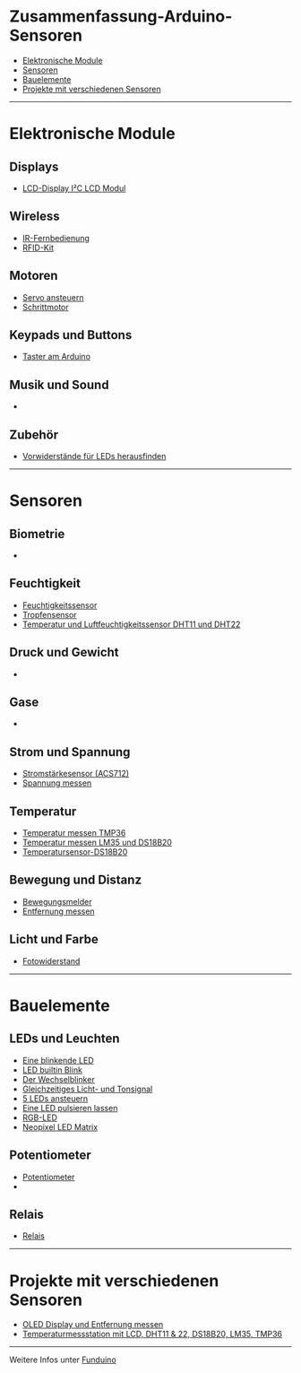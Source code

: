 # Zusammenfassung-Arduino-Sensoren

- [Elektronische Module](https://github.com/Linu-Tec/Zusammenfassung-Arduino-Sensoren/tree/main?tab=readme-ov-file#elektronische-module)
- [Sensoren](https://github.com/Linu-Tec/Zusammenfassung-Arduino-Sensoren/tree/main?tab=readme-ov-file#sensoren)
- [Bauelemente](https://github.com/Linu-Tec/Zusammenfassung-Arduino-Sensoren/tree/main?tab=readme-ov-file#bauelemente)
- [Projekte mit verschiedenen Sensoren](https://github.com/Linu-Tec/Zusammenfassung-Arduino-Sensoren/tree/main?tab=readme-ov-file#projekte-mit-verschiedenen-sensoren)


--------------------------------------
# Elektronische Module

## Displays
- [LCD-Display I²C LCD Modul](https://github.com/Linu-Tec/LCD-Display)
## Wireless
- [IR-Fernbedienung](https://github.com/Linu-Tec/Fernbedienung)
- [RFID-Kit](https://github.com/Linu-Tec/RFID-Kit)
## Motoren
- [Servo ansteuern](https://github.com/Linu-Tec/Servo-ansteuern)
- [Schrittmotor](https://github.com/Linu-Tec/Schrittmotor)
## Keypads und Buttons
- [Taster am Arduino](https://github.com/Linu-Tec/Taster-am-Arduino)
## Musik und Sound
- []()
## Zubehör
- [Vorwiderstände für LEDs herausfinden](https://github.com/Linu-Tec/Widerstaende)



--------------------------------------
# Sensoren


## Biometrie
- []()
## Feuchtigkeit
- [Feuchtigkeitssensor](https://github.com/Linu-Tec/Feuchtigkeitssensor)
- [Tropfensensor](https://github.com/Linu-Tec/Tropfensensor)
- [Temperatur und Luftfeuchtigkeitssensor DHT11 und DHT22](https://github.com/Linu-Tec/Temperatur-und-Luftfeuchtigkeitssensor-DHT11-und-DHT22)
## Druck und Gewicht
- []()
## Gase
- []()
## Strom und Spannung
- [Stromstärkesensor (ACS712)](https://github.com/Linu-Tec/Stromstaerkesensor-ACS712)
- [Spannung messen](https://github.com/Linu-Tec/Spannung-messen)
## Temperatur
- [Temperatur messen TMP36](https://github.com/Linu-Tec/Temperatur-messen)
- [Temperatur messen LM35 und DS18B20](https://github.com/Linu-Tec/Temperatur-messen-Zusatz)
- [Temperatursensor-DS18B20](https://github.com/Linu-Tec/Temperatursensor-DS18B20)
## Bewegung und Distanz
- [Bewegungsmelder](https://github.com/Linu-Tec/Bewegungsmelder)
- [Entfernung messen](https://github.com/Linu-Tec/Entfernung-messen)
## Licht und Farbe
- [Fotowiderstand](https://github.com/Linu-Tec/Fotowiderstand)



--------------------------------------
# Bauelemente


## LEDs und Leuchten
- [Eine blinkende LED](https://github.com/Linu-Tec/Eine-blinkende-LED)
- [LED builtin Blink](https://github.com/Linu-Tec/Arduino-LED-builtin-Blink-)
- [Der Wechselblinker](https://github.com/Linu-Tec/Der-Wechselblinker)
- [Gleichzeitiges Licht- und Tonsignal](https://github.com/Linu-Tec/Gleichzeitiges-Licht--und-Tonsignal)
- [5 LEDs ansteuern](https://github.com/Linu-Tec/Arduino-5-LEDs-ansteuern)
- [Eine LED pulsieren lassen](https://github.com/Linu-Tec/Eine-LED-pulsieren-lassen)
- [RGB-LED](https://github.com/Linu-Tec/RGB-LED)
- [Neopixel LED Matrix](https://github.com/Linu-Tec/Neopixel-LED-Matrix)
## Potentiometer
- [Potentiometer](https://github.com/Linu-Tec/Potentiometer)
- []()
## Relais
- [Relais](https://github.com/Linu-Tec/Relais)


--------------------------------------
# Projekte mit verschiedenen Sensoren
- [OLED Display und Entfernung messen](https://github.com/Linu-Tec/OLED-Display-und-Entfernung-messen)
- [Temperaturmessstation mit LCD, DHT11 & 22, DS18B20, LM35, TMP36](https://github.com/Linu-Tec/Temperaturmessstation)



--------------------------------------
Weitere Infos unter [Funduino](https://funduino.de/)
